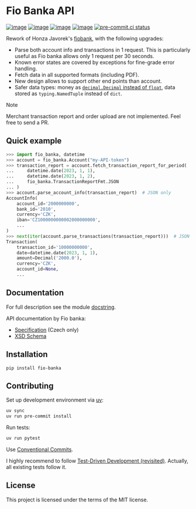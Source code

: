 # Fio Banka API

[![image](https://img.shields.io/pypi/v/fio-banka)](https://pypi.org/project/fio-banka/)
[![image](https://img.shields.io/pypi/l/fio-banka)](https://pypi.org/project/fio-banka/)
[![image](https://img.shields.io/pypi/pyversions/fio-banka)](https://pypi.org/project/fio-banka/)
[![image](https://github.com/peberanek/fio-banka/actions/workflows/tests.yml/badge.svg)](https://github.com/peberanek/fio-banka/actions/workflows/tests.yml)
[![pre-commit.ci status](https://results.pre-commit.ci/badge/github/peberanek/fio-banka/main.svg)](https://results.pre-commit.ci/latest/github/peberanek/fio-banka/main)

Rework of Honza Javorek's [fiobank](https://github.com/honzajavorek/fiobank), with the following upgrades:

* Parse both account info and transactions in 1 request. This is particularly useful as Fio banka allows only 1 request per 30 seconds.
* Known error states are covered by exceptions for fine-grade error handling.
* Fetch data in all supported formats (including PDF).
* New design allows to support other end points than account.
* Safer data types: money as [`decimal.Decimal` instead of `float`](https://docs.python.org/3/tutorial/floatingpoint.html), data stored as `typing.NamedTuple` instead of `dict`.

> [!NOTE]
> Merchant transaction report and order upload are not implemented. Feel free to send a PR.

## Quick example
```python
>>> import fio_banka, datetime
>>> account = fio_banka.Account("my-API-token")
>>> transaction_report = account.fetch_transaction_report_for_period(
...     datetime.date(2023, 1, 1),
...     datetime.date(2023, 1, 2),
...     fio_banka.TransactionReportFmt.JSON
... )
>>> account.parse_account_info(transaction_report)  # JSON only
AccountInfo(
    account_id='2000000000',
    bank_id='2010',
    currency='CZK',
    iban='CZ1000000000002000000000',
    ...
)
>>> next(iter(account.parse_transactions(transaction_report)))  # JSON only
Transaction(
    transaction_id='10000000000',
    date=datetime.date(2023, 1, 1),
    amount=Decimal('2000.0'),
    currency='CZK',
    account_id=None,
    ...
```

## Documentation

For full description see the module [docstring](https://github.com/peberanek/fio-banka/blob/main/fio_banka.py).

API documentation by Fio banka:

* [Specification](https://www.fio.cz/docs/cz/API_Bankovnictvi.pdf) (Czech only)
* [XSD Schema](https://www.fio.cz/xsd/IBSchema.xsd)


## Installation

```
pip install fio-banka
```

## Contributing

Set up development environment via [uv](https://docs.astral.sh/uv/):

```bash
uv sync
uv run pre-commit install
```

Run tests:
```bash
uv run pytest
```

Use [Conventional Commits](https://www.conventionalcommits.org/en/v1.0.0/).

I highly recommend to follow [Test-Driven Development (revisited)](https://www.youtube.com/watch?v=IN9lftH0cJc). Actually, all existing tests follow it.

## License

This project is licensed under the terms of the MIT license.
